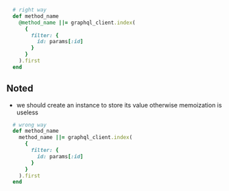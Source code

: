 ```ruby
  # right way
  def method_name
    @method_name ||= graphql_client.index(
      {
        filter: {
          id: params[:id]
        }
      }
    ).first
  end
```

## Noted
 - we should create an instance to store its value otherwise memoization is useless

```ruby
  # wrong way
  def method_name
    method_name ||= graphql_client.index(
      {
        filter: {
          id: params[:id]
        }
      }
    ).first
  end
```
